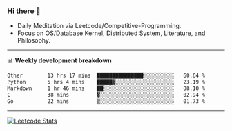 ### Hi there 👋
* Daily Meditation via Leetcode/Competitive-Programming.
* Focus on OS/Database Kernel, Distributed System, Literature, and Philosophy.

-------

📊 **Weekly development breakdown**
<!--START_SECTION:waka-->

```txt
Other        13 hrs 17 mins  ███████████████░░░░░░░░░░   60.64 %
Python       5 hrs 4 mins    █████▓░░░░░░░░░░░░░░░░░░░   23.19 %
Markdown     1 hr 46 mins    ██░░░░░░░░░░░░░░░░░░░░░░░   08.10 %
C            38 mins         ▓░░░░░░░░░░░░░░░░░░░░░░░░   02.94 %
Go           22 mins         ▒░░░░░░░░░░░░░░░░░░░░░░░░   01.73 %
```

<!--END_SECTION:waka-->

-------

[![Leetcode Stats](https://leetcard.jacoblin.cool/hzhang413?font=Fira+Mono)](https://leetcode.com/fxrc)
<!-- ![image](./cyberpunk-ghost-in-the-shell.gif)
![image](./gis-archive.png) -->
